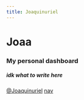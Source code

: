```yaml
---
title: Joaquinuriel
---
```


# Joaa
### My personal dashboard
##### idk what to write here

[@Joaquinuriel](https://github.com/Joaquinuriel)
[nav](./nav.html)
